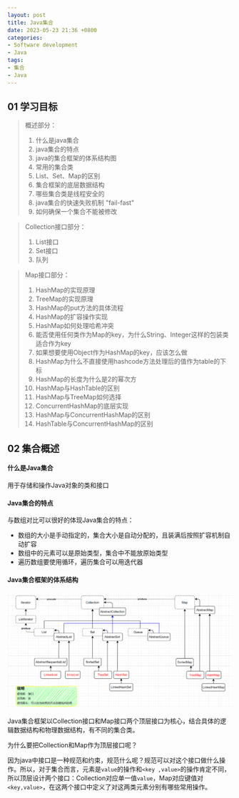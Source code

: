 ```yaml
---
layout: post
title: Java集合
date: 2023-05-23 21:36 +0800
categories:
- Software development
- Java
tags:
- 集合
- Java
---
```


## 01 学习目标

> 概述部分：
>
> 1. 什么是java集合
> 2. java集合的特点
> 3. java的集合框架的体系结构图
> 4. 常用的集合类
> 5. List、Set、Map的区别
> 6. 集合框架的底层数据结构
> 7. 哪些集合类是线程安全的
> 8. java集合的快速失败机制 "fail-fast"
> 9. 如何确保一个集合不能被修改

> Collection接口部分：
>
> 1. List接口
> 2. Set接口
> 3. 队列

> Map接口部分：
>
> 1. HashMap的实现原理
> 2. TreeMap的实现原理
> 3. HashMap的put方法的具体流程
> 4. HashMap的扩容操作实现
> 5. HashMap如何处理哈希冲突
> 6. 能否使用任何类作为Map的key，为什么String、Integer这样的包装类适合作为key
> 7. 如果想要使用Object作为HashMap的key，应该怎么做
> 8. HashMap为什么不直接使用hashcode方法处理后的值作为table的下标
> 9. HashMap的长度为什么是2的幂次方
> 10. HashMap与HashTable的区别
> 11. HashMap与TreeMap如何选择
> 12. ConcurrentHashMap的底层实现
> 13. HashMap与ConcurrentHashMap的区别
> 14. HashTable与ConcurrentHashMap的区别



## 02 集合概述

#### 什么是Java集合

用于存储和操作Java对象的类和接口

#### Java集合的特点

与数组对比可以很好的体现Java集合的特点：

- 数组的大小是手动指定的，集合大小是自动分配的，且装满后按照扩容机制自动扩容
- 数组中的元素可以是原始类型，集合中不能放原始类型
- 遍历数组要使用循环，遍历集合可以用迭代器

#### Java集合框架的体系结构

![](/images/2023-05-23-java集合/2023-05-25_183903.png)

Java集合框架以Collection接口和Map接口两个顶层接口为核心，结合具体的逻辑数据结构和物理数据结构，有不同的集合类。

为什么要把Collection和Map作为顶层接口呢？

因为java中接口是一种规范和约束，规范什么呢？规范可以对这个接口做什么操作。所以，对于集合而言，元素是`value`的操作和`<key ,value>`的操作肯定不同，所以顶层设计两个接口：Collection对应单一值`value`，Map对应键值对`<key,value>`，在这两个接口中定义了对这两类元素分别有哪些常用操作。


